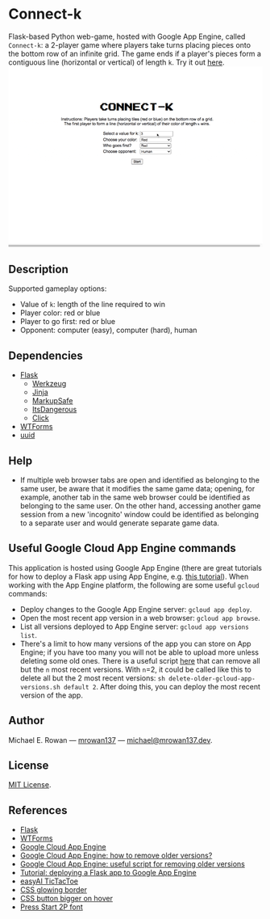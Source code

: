 # Connect-k

Flask-based Python web-game, hosted with Google App Engine, called `Connect-k`:
a 2-player game where players take turns placing pieces onto the bottom row of
an infinite grid. The game ends if a player's pieces form a contiguous line
(horizontal or vertical) of length `k`.
Try it out [here](https://connect-k-356300.ue.r.appspot.com/).
<a href="https://connect-k-356300.ue.r.appspot.com/">
  <img src="https://github.com/mrowan137/connect-k/blob/main/docs/demo/connect-k-demo.gif">
</a>


## Description

Supported gameplay options:
  * Value of `k`: length of the line required to win
  * Player color: red or blue
  * Player to go first: red or blue
  * Opponent: computer (easy), computer (hard), human


## Dependencies

  * [Flask](https://github.com/pallets/flask)
    * [Werkzeug](https://palletsprojects.com/p/werkzeug/)
    * [Jinja](https://palletsprojects.com/p/jinja/)
    * [MarkupSafe](https://palletsprojects.com/p/markupsafe/)
    * [ItsDangerous](https://palletsprojects.com/p/itsdangerous/)
    * [Click](https://palletsprojects.com/p/click/)
  * [WTForms](https://github.com/wtforms/wtforms)
  * [uuid](https://docs.python.org/3/library/uuid.html)


## Help

  * If multiple web browser tabs are open and identified as belonging to the
  same user, be aware that it modifies the same game data; opening, for example,
  another tab in the same web browser could be identified as belonging to the
  same user. On the other hand, accessing another game session from a new
  'incognito' window could be identified as belonging to a separate user and
  would generate separate game data.

## Useful Google Cloud App Engine commands

This application is hosted using Google App Engine (there are great tutorials
for how to deploy a Flask app using App Engine, e.g.
[this tutorial](https://medium.com/@dmahugh_70618/deploying-a-flask-app-to-google-app-engine-faa883b5ffab)).
When working with the App Engine platform, the following are some useful
`gcloud` commands:
  * Deploy changes to the Google App Engine server:
  `gcloud app deploy`.
  * Open the most recent app version in a web browser:
  `gcloud app browse`.
  * List all versions deployed to App Engine server:
  `gcloud app versions list`.
  * There's a limit to how many versions of the app you can store on App Engine;
  if you have too many you will not be able to upload more unless deleting some
  old ones. There is a useful script [here](https://almcc.me/blog/2017/05/04/removing-older-versions-on-google-app-engine/)
  that can remove all but the `n` most recent versions.  With `n`=2, it could be
  called like this to delete all but the 2 most recent versions:
  `sh delete-older-gcloud-app-versions.sh default 2`.
  After doing this, you can deploy the most recent version of the app.
  

## Author

Michael E. Rowan — [mrowan137](https://github.com/mrowan137) — [michael@mrowan137.dev](mailto:michael@mrowan137.dev).


## License

[MIT License](https://github.com/mrowan137/connect-k/LICENSE).


## References

  * [Flask](https://palletsprojects.com/p/flask/)
  * [WTForms](https://wtforms.readthedocs.io/en/3.0.x/)
  * [Google Cloud App Engine](https://cloud.google.com/appengine)
  * [Google Cloud App Engine: how to remove older versions?](https://almcc.me/blog/2017/05/04/removing-older-versions-on-google-app-engine/)
  * [Google Cloud App Engine: useful script for removing older versions](https://gist.github.com/spark2ignite/75613f590a24244356472b1e06eac4df)
  * [Tutorial: deploying a Flask app to Google App Engine](https://medium.com/@dmahugh_70618/deploying-a-flask-app-to-google-app-engine-faa883b5ffab)
  * [easyAI TicTacToe](https://github.com/Zulko/easyAI/blob/master/easyAI/games/TicTacToe-Flask.py)
  * [CSS glowing border](https://stackoverflow.com/questions/5670879/css-html-create-a-glowing-border-around-an-input-field)
  * [CSS button bigger on hover](https://stackoverflow.com/questions/37357402/css-button-animation-getting-bigger)
  * [Press Start 2P font](https://fonts.google.com/specimen/Press+Start+2P/about?selection.family=Open+Sans&sidebar.open=)
